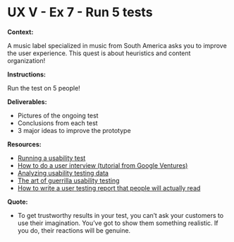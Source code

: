 # UX V - Ex 7 - Run 5 tests

**Context:** 

A music label specialized in music from South America asks you to improve the user experience. This quest is about heuristics and content organization!

**Instructions:** 

Run the test on 5 people! 

**Deliverables:** 

- Pictures of the ongoing test
- Conclusions from each test
- 3 major ideas to improve the prototype

**Resources:** 

- [Running a usability test](https://www.usability.gov/how-to-and-tools/methods/running-usability-tests.html)
- [How to do a user interview (tutorial from Google Ventures)](https://www.youtube.com/watch?v=Qq3OiHQ-HCU)
- [Analyzing usability testing data](https://uxdesign.cc/analysing-usability-testing-data-97667ae4999e)
- [The art of guerrilla usability testing](http://www.uxbooth.com/articles/the-art-of-guerrilla-usability-testing/)
- [How to write a user testing report that people will actually read](https://uxdesign.cc/how-to-write-a-user-testing-report-that-people-will-actually-read-652d15d2f92e)

**Quote:** 

- To get trustworthy results in your test, you can’t ask your customers to use their imagination. You’ve got to show them something realistic. If you do, their reactions will be genuine.